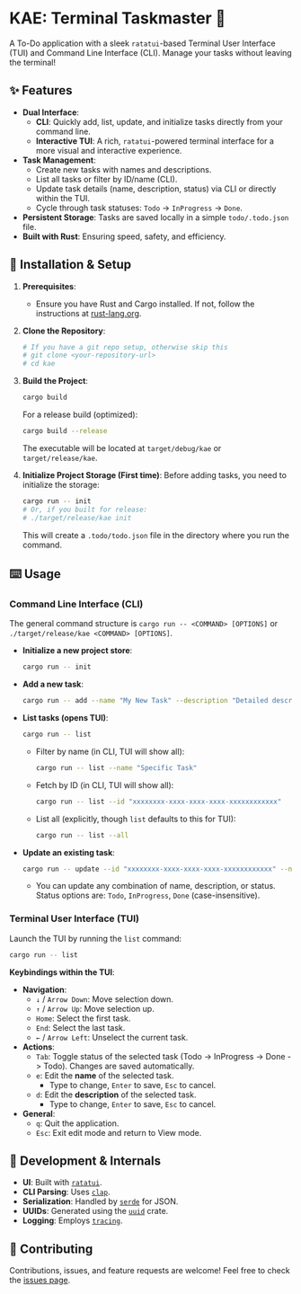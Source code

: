 # KAE: Terminal Taskmaster 🦀

A To-Do application with a sleek `ratatui`-based Terminal User Interface (TUI) and Command Line Interface (CLI). Manage your tasks without leaving the terminal!

## ✨ Features

*   **Dual Interface**:
    *   **CLI**: Quickly add, list, update, and initialize tasks directly from your command line.
    *   **Interactive TUI**: A rich, `ratatui`-powered terminal interface for a more visual and interactive experience.
*   **Task Management**:
    *   Create new tasks with names and descriptions.
    *   List all tasks or filter by ID/name (CLI).
    *   Update task details (name, description, status) via CLI or directly within the TUI.
    *   Cycle through task statuses: `Todo` -> `InProgress` -> `Done`.
*   **Persistent Storage**: Tasks are saved locally in a simple `todo/.todo.json` file.
*   **Built with Rust**: Ensuring speed, safety, and efficiency.

## 🚀 Installation & Setup

1.  **Prerequisites**:
    *   Ensure you have Rust and Cargo installed. If not, follow the instructions at [rust-lang.org](https://www.rust-lang.org/tools/install).

2.  **Clone the Repository**:
    ```bash
    # If you have a git repo setup, otherwise skip this
    # git clone <your-repository-url>
    # cd kae
    ```

3.  **Build the Project**:
    ```bash
    cargo build
    ```
    For a release build (optimized):
    ```bash
    cargo build --release
    ```
    The executable will be located at `target/debug/kae` or `target/release/kae`.

4.  **Initialize Project Storage (First time)**:
    Before adding tasks, you need to initialize the storage:
    ```bash
    cargo run -- init
    # Or, if you built for release:
    # ./target/release/kae init
    ```
    This will create a `.todo/todo.json` file in the directory where you run the command.

## ⌨️ Usage

### Command Line Interface (CLI)

The general command structure is `cargo run -- <COMMAND> [OPTIONS]` or `./target/release/kae <COMMAND> [OPTIONS]`.

*   **Initialize a new project store**:
    ```bash
    cargo run -- init
    ```

*   **Add a new task**:
    ```bash
    cargo run -- add --name "My New Task" --description "Detailed description of the task."
    ```

*   **List tasks (opens TUI)**:
    ```bash
    cargo run -- list
    ```
    *   Filter by name (in CLI, TUI will show all):
        ```bash
        cargo run -- list --name "Specific Task"
        ```
    *   Fetch by ID (in CLI, TUI will show all):
        ```bash
        cargo run -- list --id "xxxxxxxx-xxxx-xxxx-xxxx-xxxxxxxxxxxx"
        ```
    *   List all (explicitly, though `list` defaults to this for TUI):
        ```bash
        cargo run -- list --all
        ```

*   **Update an existing task**:
    ```bash
    cargo run -- update --id "xxxxxxxx-xxxx-xxxx-xxxx-xxxxxxxxxxxx" --name "Updated Task Name" --description "New details" --status "InProgress"
    ```
    *   You can update any combination of name, description, or status. Status options are: `Todo`, `InProgress`, `Done` (case-insensitive).

### Terminal User Interface (TUI)

Launch the TUI by running the `list` command:

```bash
cargo run -- list
```

**Keybindings within the TUI**:

*   **Navigation**:
    *   `↓` / `Arrow Down`: Move selection down.
    *   `↑` / `Arrow Up`: Move selection up.
    *   `Home`: Select the first task.
    *   `End`: Select the last task.
    *   `←` / `Arrow Left`: Unselect the current task.
*   **Actions**:
    *   `Tab`: Toggle status of the selected task (Todo -> InProgress -> Done -> Todo). Changes are saved automatically.
    *   `e`: Edit the **name** of the selected task.
        *   Type to change, `Enter` to save, `Esc` to cancel.
    *   `d`: Edit the **description** of the selected task.
        *   Type to change, `Enter` to save, `Esc` to cancel.
*   **General**:
    *   `q`: Quit the application.
    *   `Esc`: Exit edit mode and return to View mode.

## 🔧 Development & Internals

*   **UI**: Built with [`ratatui`](https://ratatui.rs).
*   **CLI Parsing**: Uses [`clap`](https://crates.io/crates/clap).
*   **Serialization**: Handled by [`serde`](https://crates.io/crates/serde) for JSON.
*   **UUIDs**: Generated using the [`uuid`](https://crates.io/crates/uuid) crate.
*   **Logging**: Employs [`tracing`](https://crates.io/crates/tracing).

## 🤝 Contributing

Contributions, issues, and feature requests are welcome! Feel free to check the [issues page](https://github.com/mundhrakeshav/kae/issues).